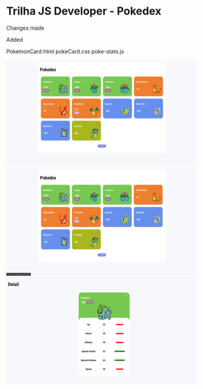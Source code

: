 # Trilha JS Developer - Pokedex

Changes made 

Added 

PokemonCard.html
pokeCard.css
poke-stats.js

![Alt text](/changes/1.jpg "Optional title")
![Alt text](/changes/2.jpg "Optional title")
![Alt text](/changes/3.jpg "Optional title")